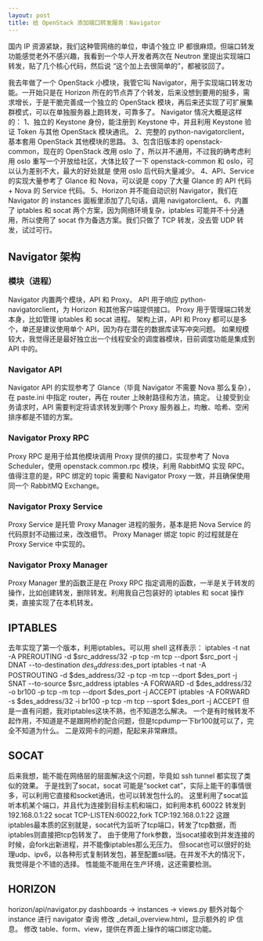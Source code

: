 ```yaml
---
layout: post
title: 给 OpenStack 添加端口转发服务：Navigator
---
```


国内 IP 资源紧缺，我们这种管网络的单位，申请个独立 IP 都很麻烦。但端口转发功能感觉老外不感兴趣，我看到一个华人开发者两次在 Neutron 里提出实现端口转发，贴了几个核心代码，然后说 “这个加上去很简单的”，都被驳回了。

我去年做了一个 OpenStack 小模块，我管它叫 Navigator，用于实现端口转发功能。一开始只是在 Horizon 所在的节点弄了个转发，后来没想到要用的挺多，需求增长，于是干脆完善成一个独立的 OpenStack 模块，再后来还实现了可扩展集群模式，可以在单独服务器上跑转发，可靠多了。
Navigator 情况大概是这样的：
1、独立的 Keystone 身份，能注册到 Keystone 中，并且利用 Keystone 验证 Token 与其他 OpenStack 模块通讯。
2、完整的 python-navigatorclient，基本套用 OpenStack 其他模块的思路。
3、包含旧版本的 openstack-common，现在的 OpenStack 改用 oslo 了，所以并不通用，不过我的确考虑利用 oslo 重写一个开放给社区，大体比较了一下 openstack-common 和 oslo，可以认为差别不大，最大的好处就是 使用 oslo 后代码大量减少。
4、API、Service 的实现大量参考了 Glance 和 Nova，可以说是 copy 了大量 Glance 的 API 代码 + Nova 的 Service 代码。
5、Horizon 并不能自动识别 Navigator，我们在 Navigator 的 instances 面板里添加了几句话，调用 navigatorclient。
6、内置了 iptables 和 socat 两个方案，因为网络环境复杂，iptables 可能并不十分通用，所以使用了 socat 作为备选方案。我们只做了 TCP 转发，没去管 UDP 转发，试过可行。

Navigator 架构
----
### 模块（进程）
Navigator 内置两个模块，API 和 Proxy。
API 用于响应 python-navigatorclient，为 Horizon 和其他客户端提供接口。
Proxy 用于管理端口转发本身，比如管理 iptables 和 socat 进程。
架构上讲，API 和 Proxy 都可以是多个，单还是建议使用单个 API，因为存在潜在的数据库读写冲突问题。
如果规模较大，我觉得还是最好独立出一个线程安全的调度器模块，目前调度功能是集成到 API 中的。
### Navigator API
Navigator API 的实现参考了 Glance（毕竟 Navigator 不需要 Nova 那么复杂），在 paste.ini 中指定 router，再在 router 上映射路径和方法，搞定。
让接受到业务请求时，API 需要判定将请求转发到哪个 Proxy 服务器上，均散、哈希、空闲排序都是不错的方案。
### Navigator Proxy RPC
Proxy RPC 是用于给其他模块调用 Proxy 提供的接口，实现参考了 Nova Scheduler，使用 openstack.common.rpc 模块，利用 RabbitMQ 实现 RPC。
值得注意的是，RPC 绑定的 topic 需要和 Navigator Proxy 一致，并且确保使用同一个 RabbitMQ Exchange。
### Navigator Proxy Service
Proxy Service 是托管 Proxy Manager 进程的服务，基本是把 Nova Service 的代码原封不动搬过来，改改细节。
Proxy Manager 绑定 topic 的过程就是在 Proxy Service 中实现的。
### Navigator Proxy Manager
Proxy Manager 里的函数正是在 Proxy RPC 指定调用的函数，一半是关于转发的操作，比如创建转发，删除转发。利用我自己包装好的 iptables 和 socat 操作类，直接实现了在本机转发。

IPTABLES
----
去年实现了第一个版本，利用iptables。可以用 shell 这样表示：
	iptables -t nat -A PREROUTING -d $src_address/32 -p tcp -m tcp --dport $src_port -j DNAT --to-destination $des_address:$des_port
	iptables -t nat -A POSTROUTING -d $des_address/32 -p tcp -m tcp --dport $des_port -j SNAT --to-source $src_address
	iptables -A FORWARD -d $des_address/32 -o br100 -p tcp -m tcp --dport $des_port -j ACCEPT
	iptables -A FORWARD -s $des_address/32 -i br100 -p tcp -m tcp --sport $des_port -j ACCEPT
但是一直有问题，我对iptables这块不熟，也不知道怎么解决。
一个是有时候转发不起作用，不知道是不是跟网桥的配合问题，但是tcpdump一下br100就可以了，完全不知道为什么。
二是双网卡的问题，配起来非常麻烦。

SOCAT
----
后来我想，能不能在网络层的层面解决这个问题，毕竟如 ssh tunnel 都实现了类似的效果。
于是找到了socat，socat 可能是“socket cat”，实际上能干的事情很多，可以利用它直接和socket通讯，也可以转发包什么的。
这里利用了socat监听本机某个端口，并且代为连接到目标主机和端口，如利用本机 60022 转发到 192.168.0.1:22
	socat TCP-LISTEN:60022,fork TCP:192.168.0.1:22
这跟iptables最本质的区别就是，socat代为监听了tcp端口，转发了tcp数据，而iptables则直接把tcp包转发了。
由于使用了fork参数，当socat接收到并发连接的时候，会fork出新进程，并不能像iptables那么无压力。
但socat也可以很好的处理udp、ipv6，以各种形式复制转发包，甚至配置ssl链。在并发不大的情况下，我觉得是个不错的选择。
性能能不能用在生产环境，这还需要检测。


HORIZON
----
horizon/api/navigator.py
dashboards -> instances -> views.py 额外对每个 instance 进行 navigator 查询
修改 _detail_overview.html，显示额外的 IP 信息。
修改 table、form、view，提供在界面上操作的端口绑定功能。
